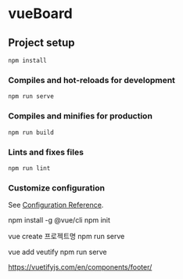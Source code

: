 # vueBoard

## Project setup
```
npm install
```

### Compiles and hot-reloads for development
```
npm run serve
```

### Compiles and minifies for production
```
npm run build
```

### Lints and fixes files
```
npm run lint
```

### Customize configuration
See [Configuration Reference](https://cli.vuejs.org/config/).


npm install -g @vue/cli
npm init

vue create 프로젝트명
npm run serve

vue add veutify
npm run serve



https://vuetifyjs.com/en/components/footer/
